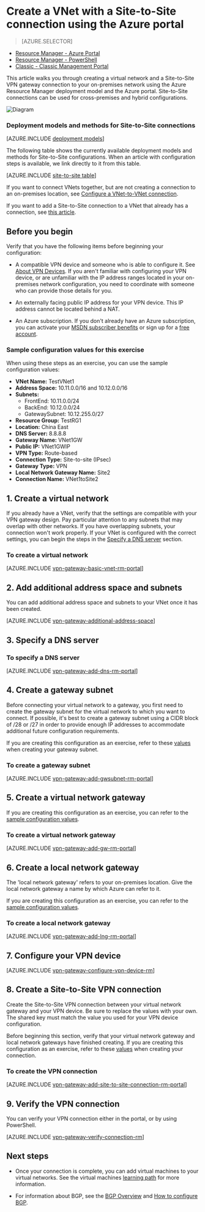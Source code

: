 <properties
   pageTitle="Create a virtual network with a Site-to-Site VPN connection using Azure Resource Manager and the Azure Portal | Azure"
   description="How to create VNet using the Resource Manager deployment model and connect it to your local on-premises network using a S2S VPN gateway connection."
   services="vpn-gateway"
   documentationCenter="na"
   authors="cherylmc"
   manager="carmonm"
   editor=""
   tags="azure-resource-manager"/>

<tags
   ms.service="vpn-gateway"
   ms.devlang="na"
   ms.topic="hero-article"
   ms.tgt_pltfrm="na"
   ms.workload="infrastructure-services"
   ms.date="10/14/2016"
   wacn.date=""
   ms.author="cherylmc"/>

# Create a VNet with a Site-to-Site connection using the Azure portal

> [AZURE.SELECTOR]
- [Resource Manager - Azure Portal](/documentation/articles/vpn-gateway-howto-site-to-site-resource-manager-portal/)
- [Resource Manager - PowerShell](/documentation/articles/vpn-gateway-create-site-to-site-rm-powershell/)
- [Classic - Classic Management Portal](/documentation/articles/vpn-gateway-site-to-site-create/)


This article walks you through creating a virtual network and a Site-to-Site VPN gateway connection to your on-premises network using the Azure Resource Manager deployment model and the Azure portal. Site-to-Site connections can be used for cross-premises and hybrid configurations.

![Diagram](./media/vpn-gateway-howto-site-to-site-resource-manager-portal/s2srmportal.png)


### Deployment models and methods for Site-to-Site connections

[AZURE.INCLUDE [deployment models](../../includes/vpn-gateway-deployment-models-include.md)] 

The following table shows the currently available deployment models and methods for Site-to-Site configurations. When an article with configuration steps is available, we link directly to it from this table.

[AZURE.INCLUDE [site-to-site table](../../includes/vpn-gateway-table-site-to-site-include.md)] 

If you want to connect VNets together, but are not creating a connection to an on-premises location, see [Configure a VNet-to-VNet connection](/documentation/articles/vpn-gateway-vnet-vnet-rm-ps/).

If you want to add a Site-to-Site connection to a VNet that already has a connection, see [this article](/documentation/articles/vpn-gateway-howto-multi-site-to-site-resource-manager-portal/).

## Before you begin

Verify that you have the following items before beginning your configuration:

- A compatible VPN device and someone who is able to configure it. See [About VPN Devices](/documentation/articles/vpn-gateway-about-vpn-devices/). If you aren't familiar with configuring your VPN device, or are unfamiliar with the IP address ranges located in your on-premises network configuration, you need to coordinate with someone who can provide those details for you.

- An externally facing public IP address for your VPN device. This IP address cannot be located behind a NAT.
	
- An Azure subscription. If you don't already have an Azure subscription, you can activate your [MSDN subscriber benefits](/pricing/member-offers/msdn-benefits-details/) or sign up for a [free account](/pricing/1rmb-trial/).

### <a name="values"></a>Sample configuration values for this exercise


When using these steps as an exercise, you can use the sample configuration values:

- **VNet Name:** TestVNet1
- **Address Space:** 10.11.0.0/16 and 10.12.0.0/16
- **Subnets:**
	- FrontEnd: 10.11.0.0/24
	- BackEnd: 10.12.0.0/24
	- GatewaySubnet: 10.12.255.0/27
- **Resource Group:** TestRG1
- **Location:** China East
- **DNS Server:** 8.8.8.8
- **Gateway Name:** VNet1GW
- **Public IP:** VNet1GWIP
- **VPN Type:** Route-based
- **Connection Type:** Site-to-site (IPsec)
- **Gateway Type:** VPN
- **Local Network Gateway Name:** Site2
- **Connection Name:** VNet1toSite2


## <a name="CreatVNet"></a>1. Create a virtual network 

If you already have a VNet, verify that the settings are compatible with your VPN gateway design. Pay particular attention to any subnets that may overlap with other networks. If you have overlapping subnets, your connection won't work properly. If your VNet is configured with the correct settings, you can begin the steps in the [Specify a DNS server](#dns) section.

### To create a virtual network

[AZURE.INCLUDE [vpn-gateway-basic-vnet-rm-portal](../../includes/vpn-gateway-basic-vnet-rm-portal-include.md)]  

## <a name="subnets"></a>2. Add additional address space and subnets

You can add additional address space and subnets to your VNet once it has been created.

[AZURE.INCLUDE [vpn-gateway-additional-address-space](../../includes/vpn-gateway-additional-address-space-include.md)] 

## <a name="dns"></a>3. Specify a DNS server

### To specify a DNS server

[AZURE.INCLUDE [vpn-gateway-add-dns-rm-portal](../../includes/vpn-gateway-add-dns-rm-portal-include.md)]

## <a name="gatewaysubnet"></a>4. Create a gateway subnet

Before connecting your virtual network to a gateway, you first need to create the gateway subnet for the virtual network to which you want to connect. If possible, it's best to create a gateway subnet using a CIDR block of /28 or /27 in order to provide enough IP addresses to accommodate additional future configuration requirements.

If you are creating this configuration as an exercise, refer to these [values](#values) when creating your gateway subnet.

### To create a gateway subnet


[AZURE.INCLUDE [vpn-gateway-add-gwsubnet-rm-portal](../../includes/vpn-gateway-add-gwsubnet-rm-portal-include.md)]

## <a name="VNetGateway"></a>5. Create a virtual network gateway

If you are creating this configuration as an exercise, you can refer to the [sample configuration values](#values).

### To create a virtual network gateway

[AZURE.INCLUDE [vpn-gateway-add-gw-rm-portal](../../includes/vpn-gateway-add-gw-rm-portal-include.md)]

## <a name="LocalNetworkGateway"></a>6. Create a local network gateway

The 'local network gateway' refers to your on-premises location. Give the local network gateway a name by which Azure can refer to it. 

If you are creating this configuration as an exercise, you can refer to the [sample configuration values](#values).

### To create a local network gateway

[AZURE.INCLUDE [vpn-gateway-add-lng-rm-portal](../../includes/vpn-gateway-add-lng-rm-portal-include.md)]

## <a name="VPNDevice"></a>7. Configure your VPN device

[AZURE.INCLUDE [vpn-gateway-configure-vpn-device-rm](../../includes/vpn-gateway-configure-vpn-device-rm-include.md)]

## <a name="CreateConnection"></a>8. Create a Site-to-Site VPN connection

Create the Site-to-Site VPN connection between your virtual network gateway and your VPN device. Be sure to replace the values with your own. The shared key must match the value you used for your VPN device configuration. 

Before beginning this section, verify that your virtual network gateway and local network gateways have finished creating. If you are creating this configuration as an exercise, refer to these [values](#values) when creating your connection.

### To create the VPN connection


[AZURE.INCLUDE [vpn-gateway-add-site-to-site-connection-rm-portal](../../includes/vpn-gateway-add-site-to-site-connection-rm-portal-include.md)]

## <a name="VerifyConnection"></a>9. Verify the VPN connection

You can verify your VPN connection either in the portal, or by using PowerShell.

[AZURE.INCLUDE [vpn-gateway-verify-connection-rm](../../includes/vpn-gateway-verify-connection-rm-include.md)]

## Next steps

- Once your connection is complete, you can add virtual machines to your virtual networks. See the virtual machines [learning path](https://azure.microsoft.com/documentation/learning-paths/virtual-machines) for more information.

- For information about BGP, see the [BGP Overview](/documentation/articles/vpn-gateway-bgp-overview/) and [How to configure BGP](/documentation/articles/vpn-gateway-bgp-resource-manager-ps/).
